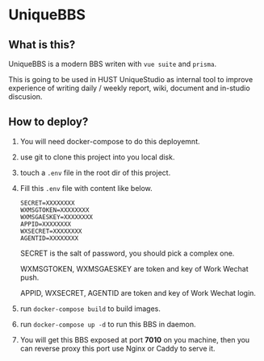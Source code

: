 # UniqueBBS

## What is this?

UniqueBBS is a modern BBS writen with `vue suite` and `prisma`.

This is going to be used in HUST UniqueStudio as internal tool to improve experience of writing daily / weekly report, wiki, document and in-studio discusion.

## How to deploy?

1.  You will need docker-compose to do this deployemnt.
2.  use git to clone this project into you local disk.
3.  touch a `.env` file in the root dir of this project.
4.  Fill this `.env` file with content like below.

    ```
    SECRET=XXXXXXXX
    WXMSGTOKEN=XXXXXXXX
    WXMSGAESKEY=XXXXXXXX
    APPID=XXXXXXXX
    WXSECRET=XXXXXXXX
    AGENTID=XXXXXXXX
    ```

    SECRET is the salt of password, you should pick a complex one.

    WXMSGTOKEN, WXMSGAESKEY are token and key of Work Wechat push.

    APPID, WXSECRET, AGENTID are token and key of Work Wechat login.

5.  run `docker-compose build` to build images.
6.  run `docker-compose up -d` to run this BBS in daemon.
7.  You will get this BBS exposed at port **7010** on you machine, then you can reverse proxy this port use Nginx or Caddy to serve it.
